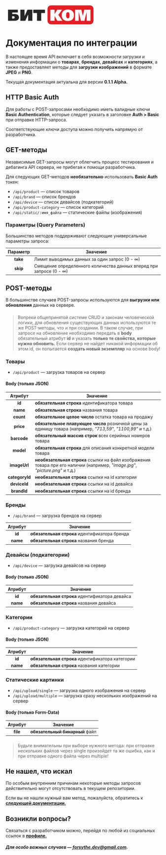 <picture>
      <img
      height="64"
      src="https://github.com/4Forsythe/bitcom-client/blob/master/public/static/bitcom-banner.png?raw=true" alt="Логотип компании «БитКом»">
</picture>

###

# Документация по интеграции

В настоящее время API включает в себя возможности загрузки и изменения информации о **товарах**, **брендах**, **девайсах** и **категориях**, а также предоставляет методы для **загрузки изображений** в формате **JPEG** и **PNG**.

Текущая документация актуальна для версии **0.1.1 Alpha.**

## HTTP Basic Auth

Для работы с POST-запросами необходимо иметь валидные ключи **Basic Authentication**, которые следует указать в заголовке **Auth > Basic** при отправке HTTP-запроса.

Соответствующие ключи доступа можно получить напрямую от разработчика.

## GET-методы

Независимые GET-запросы могут облегчить процесс тестирования и дебагинга API сервера, не прибегая к помощи разработчика.

Для следующих GET-методов **необязательно** использовать **Basic Auth** токен:

- `/api/product` — список товаров
- `/api/brand` — список брендов
- `/api/device` — список девайсов (подкатегорий)
- `/api/product-category` — список категорий
- `/api/static/:имя_файла` — статические файлы (изображения)

### Параметры (Query Parameters)

Большинство методов поддерживают следующие универсальные параметры запроса:

| Параметр | Значение                                                            |
| :------: | ------------------------------------------------------------------- |
| **take** | Лимит выводимых данных за один запрос (0 - ∞)                       |
| **skip** | Смещение определенного количества данных вперед при запросе (0 - ∞) |

## POST-методы

В большинстве случаев POST-запросы используются для **выгрузки или обновления** данных на сервере.

###

> Вопреки общепринятой системе CRUD и законам человеческой логики, для обновления существующих данных используются те же POST-методы, что и при создании. В таком случае, при запросе на обновление необходимо передать в **body** обязательный атрибут **id** и указать **только те свойства, которые нужно обновить.** Если сервер не найдет никакой информации об этом id, он попытается **создать новый экземпляр** на основе body!

### Товары

- `/api/product` — загрузка товаров на сервер

#### Body (только JSON)

|    Атрибут     | Значение                                                                                                                      |
| :------------: | ----------------------------------------------------------------------------------------------------------------------------- |
|     **id**     | **обязательная строка** идентификатора товара                                                                                 |
|    **name**    | **обязательная строка** названия товара                                                                                       |
|   **count**    | **обязательное целое число** остатка товара на продажу                                                                        |
|   **price**    | **обязательное плавующее число** розничной цены за единицу товара (например, _"713,59"_, _"1100,99"_ и т.д.)                  |
|  **barcode**   | **обязательный массив строк** всех серийных номеров товара                                                                    |
|   **model**    | **обязательная строка** для описания конкретной модели товара                                                                 |
|  **imageUrl**  | **необязательная строка** ссылки на файл изображения товара при его наличии (например, _"image.jpg"_, _"picture.png"_ и т.д.) |
| **categoryId** | **необязательная строка** ссылки на id категории                                                                              |
|  **deviceId**  | **необязательная строка** ссылки на id девайса                                                                                |
|  **brandId**   | **необязательная строка** ссылки на id бренда                                                                                 |

###

### Бренды

- `/api/brand` — загрузка брендов на сервер

| Атрибут  | Значение                                      |
| :------: | --------------------------------------------- |
|  **id**  | **обязательная строка** идентификатора бренда |
| **name** | **обязательная строка** названия бренда       |

###

### Девайсы (подкатегории)

- `/api/device` — загрузка девайсов на сервер

#### Body (только JSON)

| Атрибут  | Значение                                       |
| :------: | ---------------------------------------------- |
|  **id**  | **обязательная строка** идентификатора девайса |
| **name** | **обязательная строка** названия девайса       |

###

### Категории

- `/api/product-category` — загрузка категорий на сервер

#### Body (только JSON)

| Атрибут  | Значение                                         |
| :------: | ------------------------------------------------ |
|  **id**  | **обязательная строка** идентификатора категории |
| **name** | **обязательная строка** названия категории       |

###

### Статические картинки

- `/api/upload/single` — загрузка одного изображения на сервер
- `/api/upload/multiple` — загрузка сразу нескольких изображений на сервер

#### Body (только Form-Data)

| Атрибут  | Значение                       |
| :------: | ------------------------------ |
| **file** | **обязательный бинарный** файл |

###

> Будьте внимательны при выборе нужного метода: при отправке нескольких файлов через single произойдет та же ошибка, как и при отправке одного файла через multiple!

##

## Не нашел, что искал

По особым внутренним причинам некоторые методы запросов действительно могут отсутствовать в текущем репозитории.

Если вы не нашли нужный вам метод, пожалуйста, обратитесь к **[следующей документации.](https://github.com/4Forsythe/bitcom-client#readme)**

## Возникли вопросы?

Связаться с разработчиком можно, перейдя по любой из социальных ссылок в **[профиле.](https://github.com/4Forsythe)**

##### Для особо важных случаев — **forsythe.dev@gmail.com.**

